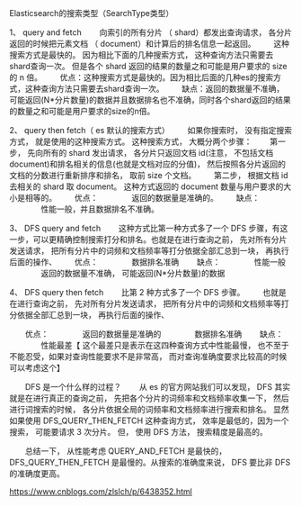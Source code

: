 Elasticsearch的搜索类型（SearchType类型）

1、 query and fetch
　　向索引的所有分片 （ shard）都发出查询请求， 各分片返回的时候把元素文档 （ document）和计算后的排名信息一起返回。
　　这种搜索方式是最快的。 因为相比下面的几种搜索方式， 这种查询方法只需要去 shard查询一次。 但是各个 shard 返回的结果的数量之和可能是用户要求的 size 的 n 倍。
　　优点：这种搜索方式是最快的。因为相比后面的几种es的搜索方式，这种查询方法只需要去shard查询一次。
　　缺点：返回的数据量不准确， 可能返回(N*分片数量)的数据并且数据排名也不准确，同时各个shard返回的结果的数量之和可能是用户要求的size的n倍。
　　　


 

 

 

2、 query then fetch（ es 默认的搜索方式）
　　如果你搜索时， 没有指定搜索方式， 就是使用的这种搜索方式。 这种搜索方式， 大概分两个步骤：
　　第一步， 先向所有的 shard 发出请求， 各分片只返回文档 id(注意， 不包括文档 document)和排名相关的信息(也就是文档对应的分值)， 然后按照各分片返回的文档的分数进行重新排序和排名， 取前 size 个文档。
　　第二步， 根据文档 id 去相关的 shard 取 document。 这种方式返回的 document 数量与用户要求的大小是相等的。
　　优点：
　　　　返回的数据量是准确的。
　　缺点：
　　　　性能一般，并且数据排名不准确。


 

 

3、 DFS query and fetch
　　这种方式比第一种方式多了一个 DFS 步骤，有这一步，可以更精确控制搜索打分和排名。也就是在进行查询之前， 先对所有分片发送请求， 把所有分片中的词频和文档频率等打分依据全部汇总到一块， 再执行后面的操作、
　　优点：
　　　　数据排名准确
　　缺点：
　　　　性能一般
　　　　返回的数据量不准确， 可能返回(N*分片数量)的数据

 

 

 

4、 DFS query then fetch
　　比第 2 种方式多了一个 DFS 步骤。
　　也就是在进行查询之前， 先对所有分片发送请求， 把所有分片中的词频和文档频率等打分依据全部汇总到一块， 再执行后面的操作、

　　优点：
　　　　返回的数据量是准确的
　　　　数据排名准确
　　缺点：
　　　　性能最差【 这个最差只是表示在这四种查询方式中性能最慢， 也不至于不能忍受，如果对查询性能要求不是非常高， 而对查询准确度要求比较高的时候可以考虑这个】


 

 

　　DFS 是一个什么样的过程？
　　从 es 的官方网站我们可以发现， DFS 其实就是在进行真正的查询之前， 先把各个分片的词频率和文档频率收集一下， 然后进行词搜索的时候， 各分片依据全局的词频率和文档频率进行搜索和排名。 显然如果使用 DFS_QUERY_THEN_FETCH 这种查询方式， 效率是最低的，因为一个搜索， 可能要请求 3 次分片。 但， 使用 DFS 方法， 搜索精度是最高的。

　　总结一下， 从性能考虑 QUERY_AND_FETCH 是最快的， DFS_QUERY_THEN_FETCH 是最慢的。从搜索的准确度来说， DFS 要比非 DFS 的准确度更高。

https://www.cnblogs.com/zlslch/p/6438352.html